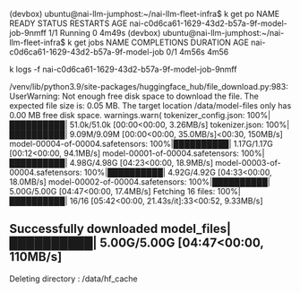 


(devbox) ubuntu@nai-llm-jumphost:~/nai-llm-fleet-infra$ k get po
NAME                                             READY   STATUS    RESTARTS   AGE
nai-c0d6ca61-1629-43d2-b57a-9f-model-job-9nmff   1/1     Running   0          4m49s
(devbox) ubuntu@nai-llm-jumphost:~/nai-llm-fleet-infra$ k get jobs
NAME                                       COMPLETIONS   DURATION   AGE
nai-c0d6ca61-1629-43d2-b57a-9f-model-job   0/1           4m56s      4m56


k logs -f nai-c0d6ca61-1629-43d2-b57a-9f-model-job-9nmff 

/venv/lib/python3.9/site-packages/huggingface_hub/file_download.py:983: UserWarning: Not enough free disk space to download the file. The expected file size is: 0.05 MB. The target location /data/model-files only has 0.00 MB free disk space.
  warnings.warn(
tokenizer_config.json: 100%|██████████| 51.0k/51.0k [00:00<00:00, 3.26MB/s]
tokenizer.json: 100%|██████████| 9.09M/9.09M [00:00<00:00, 35.0MB/s]<00:30, 150MB/s]
model-00004-of-00004.safetensors: 100%|██████████| 1.17G/1.17G [00:12<00:00, 94.1MB/s]
model-00001-of-00004.safetensors: 100%|██████████| 4.98G/4.98G [04:23<00:00, 18.9MB/s]
model-00003-of-00004.safetensors: 100%|██████████| 4.92G/4.92G [04:33<00:00, 18.0MB/s]
model-00002-of-00004.safetensors: 100%|██████████| 5.00G/5.00G [04:47<00:00, 17.4MB/s]
Fetching 16 files: 100%|██████████| 16/16 [05:42<00:00, 21.43s/it]:33<00:52, 9.33MB/s]
## Successfully downloaded model_files|██████████| 5.00G/5.00G [04:47<00:00, 110MB/s] 

Deleting directory : /data/hf_cache